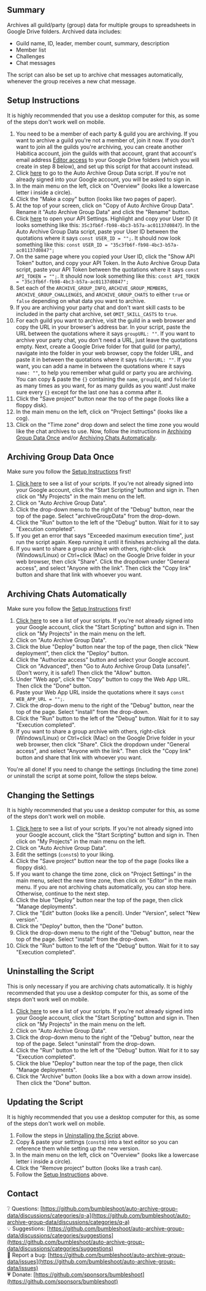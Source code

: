 ## Summary
Archives all guild/party (group) data for multiple groups to spreadsheets in Google Drive folders. Archived data includes:
* Guild name, ID, leader, member count, summary, description
* Member list
* Challenges
* Chat messages

The script can also be set up to archive chat messages automatically, whenever the group receives a new chat message.

## Setup Instructions
It is highly recommended that you use a desktop computer for this, as some of the steps don't work well on mobile.
1. You need to be a member of each party & guild you are archiving. If you want to archive a guild you're not a member of, join it now. If you don't want to join all the guilds you're archiving, you can create another Habitica account, join the guilds with that account, grant that account's email address [Editor access](https://support.google.com/drive/answer/7166529?hl=en&co=GENIE.Platform%3DDesktop) to your Google Drive folders (which you will create in step 8 below), and set up this script for that account instead.
2. Click [here](https://script.google.com/d/1nMpYn3bJUo6xUEHv8ve9VB5U2jlQlNm8U6_yEkXJA1Z_sAcA8l6MxaKA/edit?usp=sharing) to go to the Auto Archive Group Data script. If you're not already signed into your Google account, you will be asked to sign in.
3. In the main menu on the left, click on "Overview" (looks like a lowercase letter i inside a circle).
4. Click the "Make a copy" button (looks like two pages of paper).
5. At the top of your screen, click on "Copy of Auto Archive Group Data". Rename it "Auto Archive Group Data" and click the "Rename" button.
6. Click [here](https://habitica.com/user/settings/api) to open your API Settings. Highlight and copy your User ID (it looks something like this: `35c3fb6f-fb98-4bc3-b57a-ac01137d0847`). In the Auto Archive Group Data script, paste your User ID between the quotations where it says `const USER_ID = "";`. It should now look something like this: `const USER_ID = "35c3fb6f-fb98-4bc3-b57a-ac01137d0847";`
7. On the same page where you copied your User ID, click the "Show API Token" button, and copy your API Token. In the Auto Archive Group Data script, paste your API Token between the quotations where it says `const API_TOKEN = "";`. It should now look something like this: `const API_TOKEN = "35c3fb6f-fb98-4bc3-b57a-ac01137d0847";`
8. Set each of the `ARCHIVE_GROUP_INFO`, `ARCHIVE_GROUP_MEMBERS`, `ARCHIVE_GROUP_CHALLENGES`, and `ARCHIVE_GROUP_CHATS` to either `true` or `false` depending on what data you want to archive.
9. If you are archiving your party chat and don't want skill casts to be included in the party chat archive, set `OMIT_SKILL_CASTS` to `true`.
10. For each guild you want to archive, visit the guild in a web browser and copy the URL in your browser's address bar. In your script, paste the URL between the quotations where it says `groupURL: ""`. If you want to archive your party chat, you don't need a URL, just leave the quotations empty. Next, create a Google Drive folder for that guild (or party), navigate into the folder in your web browser, copy the folder URL, and paste it in between the quotations where it says `folderURL: ""`. If you want, you can add a name in between the quotations where it says `name: ""`, to help you remember what guild or party you are archiving. You can copy & paste the `{}` containing the `name`, `groupId`, and `folderId` as many times as you want, for as many guilds as you want! Just make sure every `{}` except for the last one has a comma after it.
11. Click the "Save project" button near the top of the page (looks like a floppy disk).
12. In the main menu on the left, click on "Project Settings" (looks like a cog).
13. Click on the "Time zone" drop down and select the time zone you would like the chat archives to use.
Now, follow the instructions in [Archiving Group Data Once](#archiving-group-data-once) and/or [Archiving Chats Automatically](#archiving-chats-automatically).

## Archiving Group Data Once
Make sure you follow the [Setup Instructions](#setup-instructions) first!
1. [Click here](https://script.google.com/home) to see a list of your scripts. If you're not already signed into your Google account, click the "Start Scripting" button and sign in. Then click on "My Projects" in the main menu on the left.
2. Click on "Auto Archive Group Data".
7. Click the drop-down menu to the right of the "Debug" button, near the top of the page. Select "archiveGroupData" from the drop-down.
8. Click the "Run" button to the left of the "Debug" button. Wait for it to say "Execution completed".
9. If you get an error that says "Exceeded maximum execution time", just run the script again. Keep running it until it finishes archiving all the data.
10. If you want to share a group archive with others, right-click (Windows/Linux) or Ctrl+click (Mac) on the Google Drive folder in your web browser, then click "Share". Click the dropdown under "General access", and select "Anyone with the link". Then click the "Copy link" button and share that link with whoever you want.

## Archiving Chats Automatically
Make sure you follow the [Setup Instructions](#setup-instructions) first!
1. [Click here](https://script.google.com/home) to see a list of your scripts. If you're not already signed into your Google account, click the "Start Scripting" button and sign in. Then click on "My Projects" in the main menu on the left.
2. Click on "Auto Archive Group Data".
3. Click the blue "Deploy" button near the top of the page, then click "New deployment", then click the "Deploy" button.
4. Click the "Authorize access" button and select your Google account. Click on "Advanced", then "Go to Auto Archive Group Data (unsafe)". (Don't worry, it is safe!) Then click the "Allow" button.
5. Under "Web app", click the "Copy" button to copy the Web App URL. Then click the "Done" button.
6. Paste your Web App URL inside the quotations where it says `const WEB_APP_URL = "";`.
7. Click the drop-down menu to the right of the "Debug" button, near the top of the page. Select "install" from the drop-down.
8. Click the "Run" button to the left of the "Debug" button. Wait for it to say "Execution completed".
9. If you want to share a group archive with others, right-click (Windows/Linux) or Ctrl+click (Mac) on the Google Drive folder in your web browser, then click "Share". Click the dropdown under "General access", and select "Anyone with the link". Then click the "Copy link" button and share that link with whoever you want.

You're all done! If you need to change the settings (including the time zone) or uninstall the script at some point, follow the steps below.

## Changing the Settings
It is highly recommended that you use a desktop computer for this, as some of the steps don't work well on mobile.
1. [Click here](https://script.google.com/home) to see a list of your scripts. If you're not already signed into your Google account, click the "Start Scripting" button and sign in. Then click on "My Projects" in the main menu on the left.
2. Click on "Auto Archive Group Data".
3. Edit the settings (`const`s) to your liking.
4. Click the "Save project" button near the top of the page (looks like a floppy disk).
5. If you want to change the time zone, click on "Project Settings" in the main menu, select the new time zone, then click on "Editor" in the main menu.
If you are not archiving chats automatically, you can stop here. Otherwise, continue to the next step.
6. Click the blue "Deploy" button near the top of the page, then click "Manage deployments".
7. Click the "Edit" button (looks like a pencil). Under "Version", select "New version".
8. Click the "Deploy" button, then the "Done" button.
9. Click the drop-down menu to the right of the "Debug" button, near the top of the page. Select "install" from the drop-down.
10. Click the "Run" button to the left of the "Debug" button. Wait for it to say "Execution completed".

## Uninstalling the Script
This is only necessary if you are archiving chats automatically. It is highly recommended that you use a desktop computer for this, as some of the steps don't work well on mobile.
1. [Click here](https://script.google.com/home) to see a list of your scripts. If you're not already signed into your Google account, click the "Start Scripting" button and sign in. Then click on "My Projects" in the main menu on the left.
2. Click on "Auto Archive Group Data".
3. Click the drop-down menu to the right of the "Debug" button, near the top of the page. Select "uninstall" from the drop-down.
4. Click the "Run" button to the left of the "Debug" button. Wait for it to say "Execution completed".
5. Click the blue "Deploy" button near the top of the page, then click "Manage deployments".
6. Click the "Archive" button (looks like a box with a down arrow inside). Then click the "Done" button.

## Updating the Script
It is highly recommended that you use a desktop computer for this, as some of the steps don't work well on mobile.
1. Follow the steps in [Uninstalling the Script](#uninstalling-the-script) above.
2. Copy & paste your settings (`const`s) into a text editor so you can reference them while setting up the new version.
3. In the main menu on the left, click on "Overview" (looks like a lowercase letter i inside a circle).
4. Click the "Remove project" button (looks like a trash can).
5. Follow the [Setup Instructions](#setup-instructions) above.

## Contact
❔ Questions: [https://github.com/bumbleshoot/auto-archive-group-data/discussions/categories/q-a](https://github.com/bumbleshoot/auto-archive-group-data/discussions/categories/q-a)  
💡 Suggestions: [https://github.com/bumbleshoot/auto-archive-group-data/discussions/categories/suggestions](https://github.com/bumbleshoot/auto-archive-group-data/discussions/categories/suggestions)  
🐞 Report a bug: [https://github.com/bumbleshoot/auto-archive-group-data/issues](https://github.com/bumbleshoot/auto-archive-group-data/issues)  
💗 Donate: [https://github.com/sponsors/bumbleshoot](https://github.com/sponsors/bumbleshoot)